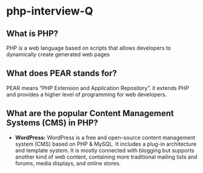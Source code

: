 # php-interview-Q


## What is PHP? 
PHP is a web language based on scripts that allows developers to
dynamically create generated web pages

## What does PEAR stands for? 
PEAR means “PHP Extension and Application Repository”. it extends
PHP and provides a higher level of programming for web developers.


## What are the popular Content Management Systems (CMS) in PHP?

- **WordPress:** WordPress is a free and open-source content management system (CMS) based on PHP & MySQL. It includes a plug-in architecture and template system. It is mostly connected with blogging but supports another kind of web content, containing more traditional mailing lists and forums, media displays, and online stores.

